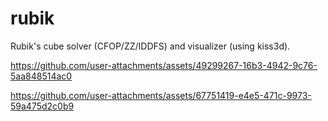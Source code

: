 # rubik

Rubik's cube solver (CFOP/ZZ/IDDFS) and visualizer (using kiss3d).

https://github.com/user-attachments/assets/49299267-16b3-4942-9c76-5aa848514ac0

https://github.com/user-attachments/assets/67751419-e4e5-471c-9973-59a475d2c0b9
